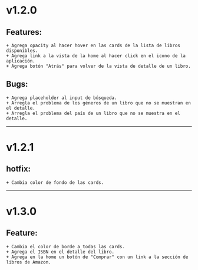 # v1.2.0

## Features:
	+ Agrega opacity al hacer hover en las cards de la lista de libros disponibles.
	+ Agrega link a la vista de la home al hacer click en el icono de la aplicación.
	+ Agrega botón "Atrás" para volver de la vista de detalle de un libro.

## Bugs:
	+ Agrega placeholder al input de búsqueda.
	+ Arregla el problema de los géneros de un libro que no se muestran en el detalle.
	+ Arregla el problema del país de un libro que no se muestra en el detalle.

-------------------------------------------------------------------------------------------
	
# v1.2.1

## hotfix:
	+ Cambia color de fondo de las cards.

-------------------------------------------------------------------------------------------
# v1.3.0

## Feature:
	+ Cambia el color de borde a todas las cards.
	+ Agrega el ISBN en el detalle del libro.
	+ Agrega en la home un botón de "Comprar" con un link a la sección de libros de Amazon.
